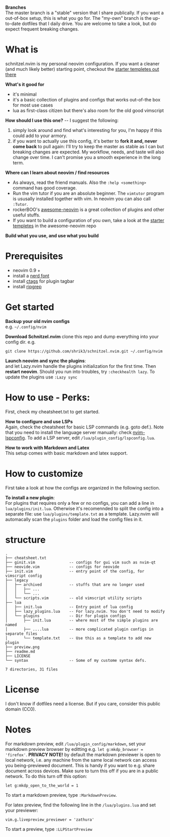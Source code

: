 **Branches**  
The master branch is a "stable" version that I share publically. If you want a
out-of-box setup, this is what you go for. The "my-own" branch is the up-to-date
dotfiles that I daily drive. You are welcome to take a look, but do expect
frequent breaking changes.

# What is
schnitzel.nvim is my personal neovim configuration. 
If you want a cleaner (and much likely better) starting point, checkout the
[starter templetes out there](https://github.com/rockerBOO/awesome-neovim#starter-templates)

**What's it good for**  
- it's minimal
- it's a basic collection of plugins and configs that works out-of-the box for
  most use cases
- lua as first-class citizen but there's also room for the old good vimscript

**How should I use this one?** -- I suggest the following:
1. simply look around and find what's interesting for you, I'm happy if this
   could add to your armory.
2. if you want to actually use this config, it's better to **fork it and, never
   come back** to pull again: I'll try to keep the master as stable as I can but
   breaking changes are expected. My workflow, needs, and taste will also change
   over time. I can't promise you a smooth experience in the long term.

**Where can I learn about neovim / find resources**
- As always, read the friend manuals. Also the `:help <something>` command has
  good coverage.
- Run the vim tutor if you are an absolute beginner. The `vimtutor` program
  is ususally installed together with vim. In neovim you can also call `:Tutor`.
- rockerBOO's [awesome-neovim](https://github.com/rockerBOO/awesome-neovim#starter-templates)
    is a great collection of plugins and other useful stuffs.
- If you want to build a configuration of you own, take a look at the 
    [starter templetes](https://github.com/rockerBOO/awesome-neovim#starter-templates)
    in the awesome-neovim repo

**Build what you use, and use what you build**

# Prerequisites
- neovim 0.9 + 
- install a [nerd font](https://www.nerdfonts.com/) 
- install [ctags](https://github.com/universal-ctags/ctags) for plugin tagbar
- install [ripgrep](https://github.com/BurntSushi/ripgrep)

# Get started
**Backup your old nvim configs**  
e.g. `~/.config/nvim`

**Download Schnitzel.nvim**
clone this repo and dump everything into your config dir. e.g.
```
git clone https://github.com/shrik3/schnitzel.nvim.git ~/.config/nvim
```

**Launch neovim and sync the plugins**:  
and let Lazy.nvim handle the plugins initialization for the first time. Then
**restart neovim**. Should you run into troubles, try `:checkhealth lazy`. To
update the plugins use `:Lazy sync`

# How to use - Perks:
First, check my cheatsheet.txt to get started.

**How to configure and use LSPs**  
Again, check the cheatsheet for basic LSP commands (e.g. goto def.). Note that
you need to install the language server manually:
check [nvim-lspconfig](https://github.com/neovim/nvim-lspconfig#Suggested-configuration).
To add a LSP server, edit `/lua/plugin_config/lspconfig.lua`.

**How to work with Markdown and Latex**  
This setup comes with basic markdown and latex support.


# How to customize
First take a look at how the configs are organized in the following section.

**To install a new plugin**:  
For plugins that requires only a few or no configs, you can add a line in
`lua/plugins/init.lua`.  Otherwise it's recomennded to split the config into a
separate file: use `lua/plugins/template.txt` as a template. Lazy.nvim will
automacally scan the `plugins` folder and load the config files in it.


# structure

```
.
├── cheatsheet.txt
├── ginit.vim               -- configs for gui vim such as nvim-qt
├── neovide.vim             -- configs for neovide
├── init.vim                -- entry point of the config, for vimscript config
├── legacy                  
│   ├── archived            -- stuffs that are no longer used
│   │   ├── ...
│   │   └── ...
│   └── scripts.vim         -- old vimscript utility scripts
├── lua
│   ├── init.lua            -- Entry point of lua config
│   ├── lazy_plugins.lua    -- For lazy.nvim. You don't need to modify
│   └── plugins             -- Dir for plugin configs
│       ├── init.lua        -- where most of the simple plugins are named
│       ├── ....lua         -- more complicated plugin configs in separate files
│       └── template.txt    -- Use this as a template to add new plugin
├── preview.png
├── readme.md
├── LICENSE
└── syntax                  -- Some of my custome syntax defs.

7 directories, 31 files

```

# License

I don't know if dotfiles need a license. But if you care, consider this public
domain (CC0).


# Notes

For markdown preview, edit `/lua/plugin_config/markdown`, set your
markdown preview browser by editting e.g. `let g:mkdp_browser = 'firefox'`.
**PRIVACY NOTE!** by default the markdown previewer is open to local network,
i.e. any machine from the same local network can access you being-previewed
document. This is handy if you want to e.g. share document across devices. Make
sure to turn this off if you are in a public network. To do this turn off this
option:
```
let g:mkdp_open_to_the_world = 1
```

To start a markdown preview, type `:MarkdownPreview`.

For latex preview, find the following line in the `/lua/plugins.lua` and set
your previewer:
```
vim.g.livepreview_previewer = 'zathura'
```

To start a preview, type `:LLPStartPreview`
